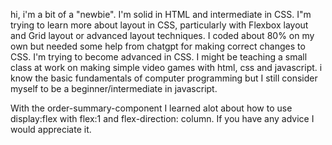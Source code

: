 hi, i'm a bit of a "newbie". I'm solid in HTML and intermediate in CSS. I"m trying to learn more about layout in CSS, particularly with Flexbox layout and Grid layout or advanced layout techniques.
I coded about 80% on my own but needed some help from chatgpt for making correct changes to CSS. I'm trying to become advanced in CSS. I might be teaching a small class at work on making 
simple video games with html, css and javascript. i know the basic fundamentals of computer programming but I still consider myself to be a beginner/intermediate in javascript.

With the order-summary-component I learned alot about how to use display:flex with flex:1 and flex-direction: column.  If you have any advice I would appreciate it.
